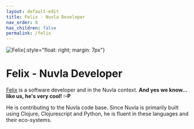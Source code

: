 ```yaml
---
layout: default-edit
title: Felix - Nuvla Developer
nav_order: 8
has_children: false
permalink: /felix
---
```


![Felix](/docs/assets/felix.png){:style="float: right; margin: 7px"}

# Felix - Nuvla Developer

[Felix](/felix) is a software developer and in the Nuvla context.  **And yes we know... like us, he's very cool! :-P**

He is contributing to the Nuvla code base. Since Nuvla is primarily built using Clojure, Clojurescript and Python, he is fluent in these languages and their eco-systems.
